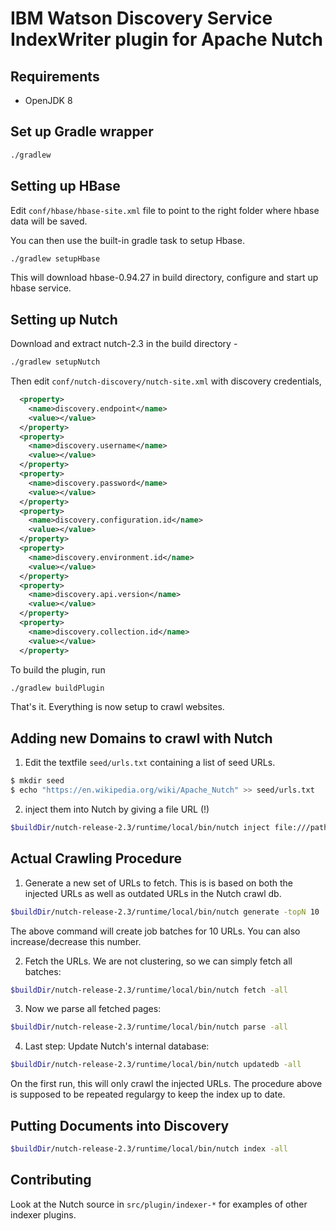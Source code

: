 # IBM Watson Discovery Service IndexWriter plugin for Apache Nutch

Requirements
------------

* OpenJDK 8

Set up Gradle wrapper
----------------
```bash
./gradlew
```

Setting up HBase
----------------
Edit `conf/hbase/hbase-site.xml` file to point to the right folder where hbase data will be saved.

You can then use the built-in gradle task to setup Hbase.

```bash
./gradlew setupHbase
```
This will download hbase-0.94.27 in build directory, configure and start up hbase service.

Setting up Nutch
----------------

Download and extract nutch-2.3 in the build directory - 

```bash
./gradlew setupNutch
```

Then edit `conf/nutch-discovery/nutch-site.xml` with discovery credentials,

```xml
  <property>
    <name>discovery.endpoint</name>
    <value></value>
  </property>
  <property>
    <name>discovery.username</name>
    <value></value>
  </property>
  <property>
    <name>discovery.password</name>
    <value></value> 
  </property>
  <property>
    <name>discovery.configuration.id</name>
    <value></value>
  </property>
  <property>
    <name>discovery.environment.id</name>
    <value></value>
  </property>
  <property>
    <name>discovery.api.version</name>
    <value></value>
  </property>
  <property>
    <name>discovery.collection.id</name>
    <value></value>
  </property>
```

To build the plugin, run

```bash
./gradlew buildPlugin
```

That's it. Everything is now setup to crawl websites.

Adding new Domains to crawl with Nutch
--------------------------------------

1. Edit the textfile `seed/urls.txt` containing a list of seed URLs.

  ```bash
  $ mkdir seed
  $ echo "https://en.wikipedia.org/wiki/Apache_Nutch" >> seed/urls.txt
  ```
  
2. inject them into Nutch by giving a file URL (!)

  ```bash
  $buildDir/nutch-release-2.3/runtime/local/bin/nutch inject file:///path/to/seed/
  ```

Actual Crawling Procedure
-------------------------

1. Generate a new set of URLs to fetch. This is is based on both the injected URLs as well as outdated URLs in the Nutch crawl db.

  ```bash
  $buildDir/nutch-release-2.3/runtime/local/bin/nutch generate -topN 10
  ```

  The above command will create job batches for 10 URLs. You can also increase/decrease this number.

2. Fetch the URLs. We are not clustering, so we can simply fetch all batches:

  ```bash
  $buildDir/nutch-release-2.3/runtime/local/bin/nutch fetch -all
  ```

3. Now we parse all fetched pages:

  ```bash
  $buildDir/nutch-release-2.3/runtime/local/bin/nutch parse -all
  ```

4. Last step: Update Nutch's internal database:

  ```bash
  $buildDir/nutch-release-2.3/runtime/local/bin/nutch updatedb -all
  ```

On the first run, this will only crawl the injected URLs. The procedure above is supposed to be repeated regulargy to keep the index up to date.

Putting Documents into Discovery
------------------------------------

```bash
$buildDir/nutch-release-2.3/runtime/local/bin/nutch index -all
```

## Contributing

Look at the Nutch source in `src/plugin/indexer-*` for examples of other indexer plugins.
